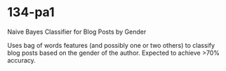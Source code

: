 # 134-pa1
Naive Bayes Classifier for Blog Posts by Gender

Uses bag of words features (and possibly one or two others) to classify blog posts based on the gender of the author. Expected to achieve >70% accuracy.
